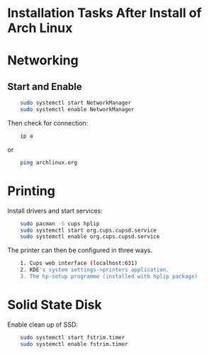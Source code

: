 Installation Tasks After Install of Arch Linux
==============================================

Networking
==========

Start and Enable
----------------
```bash
    sudo systemctl start NetworkManager
    sudo systemctl enable NetworkManager
```

Then check for connection:
```bash
    ip a
```
or
```bash
    ping archlinux.org
```

Printing
========

Install drivers and start services:

```bash
    sudo pacman -S cups hplip
    sudo systemctl start org.cups.cupsd.service
    sudo systemctl enable org.cups.cupsd.service
```

The printer can then be configured in three ways.
```bash
    1. Cups web interface (localhost:631)
    2. KDE's system settings->printers application.
    3. The hp-setup programme (installed with hplip package)
```

Solid State Disk
================

Enable clean up of SSD:
```bash
    sudo systemctl start fstrim.timer
    sudo systemctl enable fstrim.timer
```
